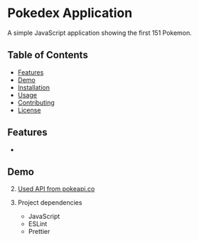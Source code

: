 # Pokedex Application

A simple JavaScript application showing the first 151 Pokemon.

## Table of Contents 
- [Features](#features)
- [Demo](#demo)
- [Installation](#installation)
- [Usage](#usage)
- [Contributing](#contributing)
- [License](#license)

## Features

- 


## Demo





2. [Used API from pokeapi.co](https://pokeapi.co/api/v2/pokemon/)

3. Project dependencies 
    - JavaScript 
    - ESLint
    - Prettier
